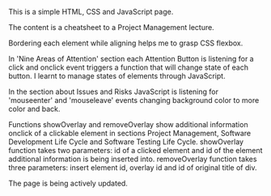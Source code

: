 This is a simple HTML, CSS and JavaScript page. 

The content is a cheatsheet to a Project Management lecture.

Bordering each element while aligning helps me to grasp CSS flexbox.

In 'Nine Areas of Attention' section each Attention Button is listening for a click and onclick event triggers a function that will change state of each button. I learnt to manage states of elements through JavaScript.

In the section about Issues and Risks JavaScript is listening for 'mouseenter' and 'mouseleave' events changing background color to more color and back.

Functions showOverlay and removeOverlay show additional information onclick of a clickable element in sections Project Management, Software Development Life Cycle and Software Testing Life Cycle. 
showOverlay function takes two parameters: id of a clicked element and id of the element additional information is being inserted into.
removeOverlay function takes three parameters: insert element id, overlay id and id of original title of div.


The page is being actively updated.